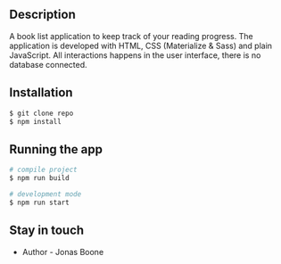 ## Description

A book list application to keep track of your reading progress. The application is developed with HTML, CSS (Materialize & Sass) and plain JavaScript.
All interactions happens in the user interface, there is no database connected.


## Installation

```bash
$ git clone repo 
$ npm install
```

## Running the app

```bash
# compile project
$ npm run build

# development mode
$ npm run start
```

## Stay in touch

- Author - Jonas Boone

